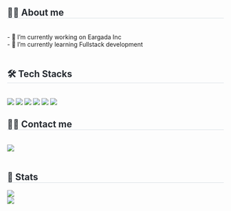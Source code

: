 <div align= "left">
        <div style="text-align: left;">
    <h2 style="border-bottom: 1px solid #d8dee4; color: #282d33;"> 🧑‍💻 About me </h2> <br> 
    <div align= "left">    - 🔭 I’m currently working on Eargada Inc<br>
    - 🌱 I’m currently learning Fullstack development
          </div>  <br> 
    </div>
    <div style="text-align: left;">
    <h2 style="border-bottom: 1px solid #d8dee4; color: #282d33;"> 🛠️ Tech Stacks </h2> <br> 
    <div  align= "left"> <img src="https://img.shields.io/badge/Javascript-F7DF1E?style=flat-square&logo=javascript&logoColor=white"/>  <img src="https://img.shields.io/badge/Typescript-3178C6?style=flat-square&logo=typescript&logoColor=white"/>  <img src="https://img.shields.io/badge/React-61DAFB?style=flat-square&logo=react&logoColor=white"/>  <img src="https://img.shields.io/badge/Next.js-000000?style=flat-square&logo=nextdotjs&logoColor=white"/>  <img src="https://img.shields.io/badge/Sass-CC6699?style=flat-square&logo=Sass&logoColor=white">
          <img src="https://img.shields.io/badge/Tailwind CSS-06B6D4?style=flat-square&logo=Tailwind CSS&logoColor=white">
          </div>
    </div>
    <div style="text-align: left;">
    <h2 style="border-bottom: 1px solid #d8dee4; color: #282d33;"> 🧑‍💻 Contact me </h2> <br> 
    <div align= "left"> <a href=https://zoooss.tistory.com/> <img src="https://img.shields.io/badge/Tistory-000000?style=flat-square&logo=Tistory&logoColor=white&link=https://zoooss.tistory.com/"> </a>
          </div>  <br> 
    <div align= "left">  </div> 
    </div>
    <div style="text-align: left;"> 
<div style="text-align: left;"> 
    <h2 style="border-bottom: 1px solid #d8dee4; color: #282d33;"> 🏅 Stats </h2> <div style="text-align: left;"> <img src="https://github-readme-stats.vercel.app/api?username=zooooss&bg_color=60,ffe5f1,ffffff&title_color=67696f&text_color=67696f"
         /><br><img src="https://github-readme-stats.vercel.app/api/top-langs/?username=zooooss&layout=compact&bg_color=60,ffe5f1,ffffff&title_color=67696f&text_color=67696f"
           /> </div> 
</div>
    </div>
        </div>
